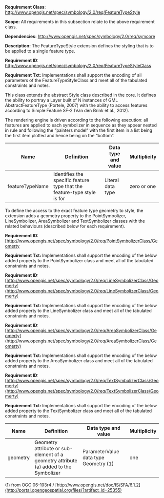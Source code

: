 **Requirement Class:** http://www.opengis.net/spec/symbology/2.0/req/FeatureTypeStyle

**Scope:** All requirements in this subsection relate to the above requirement class.

**Dependencies:** http://www.opengis.net/spec/symbology/2.0/req/symcore

**Description:** The FeatureTypeStyle extension defines the styling that is to be applied to a single feature type.

**Requirement ID:** http://www.opengis.net/spec/symbology/2.0/req/FeatureTypeStyleClass

**Requirement Txt:** Implementations shall support the encoding of all parameters of the FeatureTypeStyleClass and meet all of the tabulated constraints and notes.

This class extends the abstract Style class described in the core. It defines the ability to portray a Layer built of N instances of GML AbstractFeatureType (Portele, 2007) with the ability to access features according to Simple Feature SF-2 (Van den Brink et al., 2012).

The rendering engine is driven according to the following execution: all features are applied to each symbolizer in sequence as they appear nested in rule and following the “painters model” with the first item in a list being the first item plotted and hence being on the “bottom”.

| **Name**        | **Definition**                                               | **Data type and value** | **Multiplicity** |
| --------------- | ------------------------------------------------------------ | ----------------------- | ---------------- |
| featureTypeName | Identifies the specific feature type that the feature-type style is for | Literal data type       | zero or one      |

To define the access to the exact feature type geometry to style, the extension adds a geometry property to the PointSymbolizer, LineSymbolizer, AreaSymbolizer and TextSymbolizer classes with the related behaviours (described below for each requirement).



**Requirement ID:** [http://www.opengis.net/spec/symbology/2.0/req/PointSymbolizerClass/Geomerty

**Requirement Txt:** Implementations shall support the encoding of the below added property to the PointSymbolizer class and meet all of the tabulated constraints and notes.

**Requirement ID:** [http://www.opengis.net/spec/symbology/2.0/req/LineSymbolizerClass/Geomerty](http://www.opengis.net/spec/symbology/2.0/req/LineSymbolizerClass/Geomerty)

**Requirement Txt:** Implementations shall support the encoding of the below added property to the LineSymbolizer class and meet all of the tabulated constraints and notes.

**Requirement ID:** [http://www.opengis.net/spec/symbology/2.0/req/AreaSymbolizerClass/Geomerty](http://www.opengis.net/spec/symbology/2.0/req/AreaSymbolizerClass/Geomerty)

**Requirement Txt:** Implementations shall support the encoding of the below added property to the AreaSymbolizer class and meet all of the tabulated constraints and notes.

**Requirement ID:** [http://www.opengis.net/spec/symbology/2.0/req/TextSymbolizerClass/Geomerty](http://www.opengis.net/spec/symbology/2.0/req/TextSymbolizerClass/Geomerty)

**Requirement Txt:** Implementations shall support the encoding of the below added property to the TextSymbolizer class and meet all of the tabulated constraints and notes.

| **Name** | **Definition**                                               | **Data type and value**               | **Multiplicity** |
| -------- | ------------------------------------------------------------ | ------------------------------------- | ---------------- |
| geometry | Geometry attribute or sub-element of a geometry attribute (a) added to the Symbolizer | ParameterValue data type Geometry (1) | one              |

(1) from OGC 06-103r4 / [http://www.opengis.net/doc/IS/SFA/6.1.2](http://portal.opengeospatial.org/files/?artifact_id=25355)



